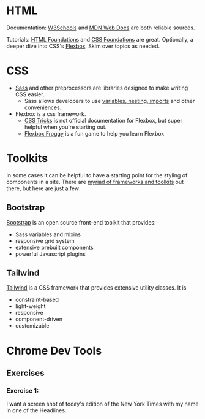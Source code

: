 # HTML

Documentation: [W3Schools](https://www.w3schools.com/TAgs/default.asp) and [MDN Web Docs](https://developer.mozilla.org/en-US/docs/Web/HTML) are both reliable sources.

Tutorials: [HTML Foundations](https://www.theodinproject.com/paths/foundations/courses/foundations#html-foundations) and [CSS Foundations](https://www.theodinproject.com/paths/foundations/courses/foundations#css-foundations) are great. Optionally, a deeper dive into CSS's [Flexbox](https://www.theodinproject.com/paths/foundations/courses/foundations#flexbox). Skim over topics as needed.

# CSS

- [Sass](http://sass-lang.com/) and other preprocessors are libraries designed to make writing CSS easier.
  - Sass allows developers to use [variables, nesting, imports](http://sass-lang.com/guide) and other conveniences.
- Flexbox is a css framework.
  - [CSS Tricks](https://css-tricks.com/snippets/css/a-guide-to-flexbox/) is not official documentation for Flexbox, but super helpful when you're starting out.
  - [Flexbox Froggy](http://flexboxfroggy.com/) is a fun game to help you learn Flexbox


# Toolkits
In some cases it can be helpful to have a starting point for the styling of components in a site. There are [myriad of frameworks and toolkits](https://classpert.com/blog/top-bootstrap-alternatives) out there, but here are just a few:

## Bootstrap
[Bootstrap](https://getbootstrap.com/) is an open source front-end toolkit that provides:
- Sass variables and mixins
- responsive grid system
- extensive prebuilt components
- powerful Javascript plugins

## Tailwind
[Tailwind](https://tailwindcss.com/) is a CSS framework that provides extensive utility classes. It is 
- constraint-based
- light-weight
- responsive
- component-driven
- customizable

# Chrome Dev Tools

## Exercises

### Exercise 1:

I want a screen shot of today's edition of the New York Times with my name in one of the Headlines.

